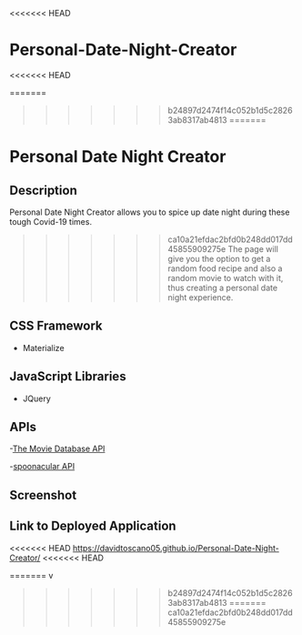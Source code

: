 <<<<<<< HEAD
# Personal-Date-Night-Creator
<<<<<<< HEAD

=======
>>>>>>> b24897d2474f14c052b1d5c28263ab8317ab4813
=======
# Personal Date Night Creator

## Description

Personal Date Night Creator allows you to spice up date night during these tough Covid-19 times.
>>>>>>> ca10a21efdac2bfd0b248dd017dd45855909275e
The page will give you the option to get a random food recipe and also a random movie to watch with it, thus 
creating a personal date night experience.

## CSS Framework

- Materialize

## JavaScript Libraries

- JQuery

## APIs

-[The Movie Database API](https://developers.themoviedb.org/3 "The Movie Database API")

-[spoonacular API](https://spoonacular.com/food-api "spoonacular")

## Screenshot

## Link to Deployed Application

<<<<<<< HEAD
https://davidtoscano05.github.io/Personal-Date-Night-Creator/
<<<<<<< HEAD

=======
v
>>>>>>> b24897d2474f14c052b1d5c28263ab8317ab4813
=======
>>>>>>> ca10a21efdac2bfd0b248dd017dd45855909275e
